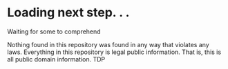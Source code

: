 # Loading next step. . .

Waiting for some to comprehend

















Nothing found in this repository was found in any way that violates any laws.
Everything in this repository is legal public information. That is, this is all public domain information. 
TDP
